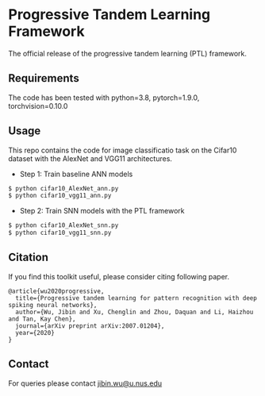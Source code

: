 # Progressive Tandem Learning Framework
The official release of the progressive tandem learning (PTL) framework.

## Requirements
The code has been tested with python=3.8, pytorch=1.9.0, torchvision=0.10.0

## Usage 
This repo contains the code for image classificatio task on the Cifar10 dataset with the AlexNet and VGG11 architectures.
* Step 1: Train baseline ANN models
``` sh
$ python cifar10_AlexNet_ann.py
$ python cifar10_vgg11_ann.py
```

* Step 2: Train SNN models with the PTL framework
``` sh
$ python cifar10_AlexNet_snn.py
$ python cifar10_vgg11_snn.py
```

## Citation
If you find this toolkit useful, please consider citing following paper.
```
@article{wu2020progressive,
  title={Progressive tandem learning for pattern recognition with deep spiking neural networks},
  author={Wu, Jibin and Xu, Chenglin and Zhou, Daquan and Li, Haizhou and Tan, Kay Chen},
  journal={arXiv preprint arXiv:2007.01204},
  year={2020}
}
```

## Contact
For queries please contact jibin.wu@u.nus.edu

